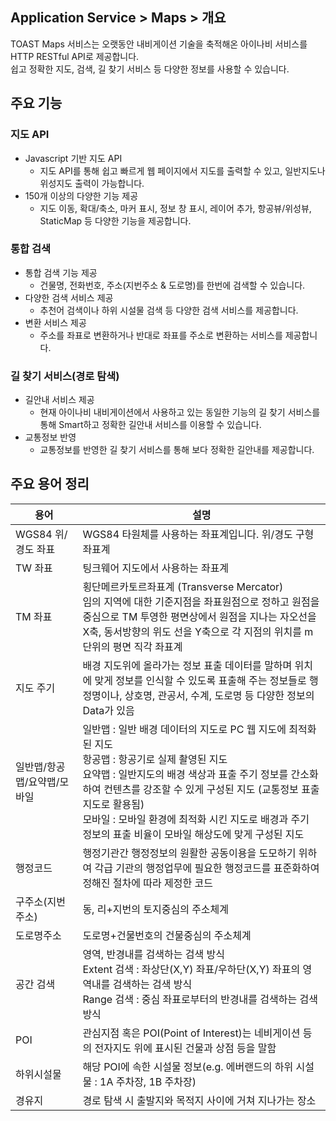 ## Application Service > Maps > 개요

TOAST Maps 서비스는 오랫동안 내비게이션 기술을 축적해온 아이나비 서비스를 HTTP RESTful API로 제공합니다.<br>
쉽고 정확한 지도, 검색, 길 찾기 서비스 등 다양한 정보를 사용할 수 있습니다.

## 주요 기능

### 지도  API

- Javascript 기반 지도 API
  - 지도 API를 통해 쉽고 빠르게 웹 페이지에서 지도를 출력할 수 있고, 일반지도나 위성지도 출력이 가능합니다.
- 150개 이상의 다양한 기능 제공
  - 지도 이동, 확대/축소, 마커 표시, 정보 창 표시, 레이어 추가, 항공뷰/위성뷰, StaticMap 등 다양한 기능을 제공합니다.

### 통합 검색

- 통합 검색 기능 제공
  - 건물명, 전화번호, 주소(지번주소 & 도로명)를  한번에 검색할 수 있습니다.
- 다양한 검색 서비스 제공
  - 추천어 검색이나 하위 시설물 검색 등 다양한 검색 서비스를 제공합니다.
- 변환 서비스 제공
  - 주소를 좌표로 변환하거나 반대로 좌표를 주소로 변환하는 서비스를 제공합니다.

### 길 찾기 서비스(경로 탐색)

- 길안내 서비스 제공
  - 현재 아이나비 내비게이션에서 사용하고 있는 동일한 기능의 길 찾기 서비스를 통해 Smart하고 정확한 길안내 서비스를 이용할 수 있습니다.
- 교통정보 반영
  - 교통정보를 반영한 길 찾기 서비스를 통해 보다 정확한 길안내를 제공합니다.

## 주요 용어 정리

|용어|	설명|
|---|---|
| WGS84 위/경도 좌표 | WGS84 타원체를 사용하는 좌표계입니다. 위/경도 구형 좌표계 |
| TW 좌표 | 팅크웨어 지도에서 사용하는 좌표계 |
| TM 좌표 | 횡단메르카토르좌표계 (Transverse Mercator)<br>임의 지역에 대한 기준지점을 좌표원점으로 정하고 원점을 중심으로 TM 투영한 평면상에서 원점을 지나는 자오선을 X축, 동서방향의 위도 선을 Y축으로 각 지점의 위치를 m단위의 평면 직각 좌표계 |
| 지도 주기 | 배경 지도위에 올라가는 정보 표출 데이터를 말하며 위치에 맞게 정보를 인식할 수 있도록 표출해 주는 정보들로 행정명이나, 상호명, 관공서, 수계, 도로명 등 다양한 정보의 Data가 있음 |
| 일반맵/항공맵/요약맵/모바일 | 일반맵 : 일반 배경 데이터의 지도로 PC 웹 지도에 최적화 된 지도  <br>항공맵 : 항공기로 실제 촬영된 지도<br>요약맵 : 일반지도의 배경 색상과 표출 주기 정보를 간소화 하여 컨텐츠를 강조할 수 있게 구성된 지도 (교통정보 표출 지도로 활용됨) <br>모바일 : 모바일 환경에 최적화 시킨 지도로 배경과 주기 정보의 표출 비율이 모바일 해상도에 맞게 구성된 지도 |
| 행정코드 | 행정기관간 행정정보의 원활한 공동이용을 도모하기 위하여 각급 기관의 행정업무에 필요한 행정코드를 표준화하여 정해진 절차에 따라 제정한 코드 |
| 구주소(지번주소) | 동, 리+지번의 토지중심의 주소체계 |
| 도로명주소 | 도로명+건물번호의 건물중심의 주소체계 |
| 공간 검색 | 영역, 반경내를 검색하는 검색 방식<br>Extent 검색 : 좌상단(X,Y) 좌표/우하단(X,Y) 좌표의 영역내를 검색하는 검색 방식 <br> Range 검색 : 중심 좌표로부터의 반경내를 검색하는 검색 방식 |
| POI | 관심지점 혹은 POI(Point of Interest)는 네비게이션 등의 전자지도 위에 표시된 건물과 상점 등을 말함 |
| 하위시설물 | 해당 POI에 속한 시설물 정보(e.g. 에버랜드의 하위 시설물 : 1A 주차장, 1B 주차장) |
| 경유지 | 경로 탐색 시 출발지와 목적지 사이에 거쳐 지나가는 장소 |
